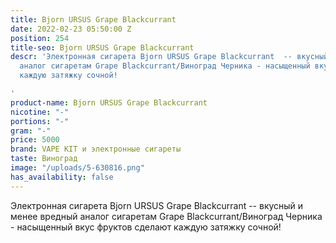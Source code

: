 ```yaml
---
title: Bjorn URSUS Grape Blackcurrant
date: 2022-02-23 05:50:00 Z
position: 254
title-seo: Bjorn URSUS Grape Blackcurrant
descr: 'Электронная сигарета Bjorn URSUS Grape Blackcurrant  -- вкусный и менее вредный
  аналог сигаретам Grape Blackcurrant/Виноград Черника - насыщенный вкус фруктов сделают
  каждую затяжку сочной!

'
product-name: Bjorn URSUS Grape Blackcurrant
nicotine: "-"
portions: "-"
gram: "-"
price: 5000
brand: VAPE KIT и электронные сигареты
taste: Виноград
image: "/uploads/5-630816.png"
has_availability: false
---
```


Электронная сигарета Bjorn URSUS Grape Blackcurrant  -- вкусный и менее вредный аналог сигаретам Grape Blackcurrant/Виноград Черника - насыщенный вкус фруктов сделают каждую затяжку сочной!
